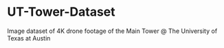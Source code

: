 # UT-Tower-Dataset
Image dataset of 4K drone footage of the Main Tower @ The University of Texas at Austin
